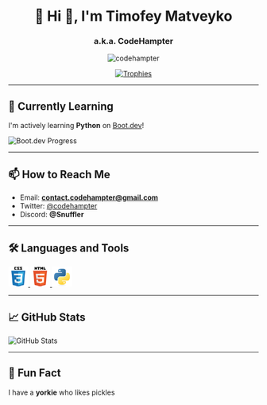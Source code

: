 <h1 align="center">📘 Hi 👋, I'm Timofey Matveyko</h1>
<h3 align="center">a.k.a. CodeHampter</h3>

<p align="center">
  <img src="https://komarev.com/ghpvc/?username=codehampter&label=Profile%20views&color=0057ff&style=flat" alt="codehampter" />
</p>

<p align="center">
  <a href="https://github.com/ryo-ma/github-profile-trophy">
    <img src="https://github-profile-trophy.vercel.app/?username=codehampter&theme=flat&no-frame=true&title=MultiLanguage,Commits,Repositories,Stars&margin-w=10&margin-h=10" alt="Trophies" />
  </a>
</p>

---

## 🧠 Currently Learning

I'm actively learning **Python** on [Boot.dev](https://boot.dev)!  
<p align="left">
  <img src="https://api.boot.dev/v1/users/public/9c170c94-aced-4cd7-88f2-a515a84aecf6/thumbnail" alt="Boot.dev Progress" />
</p>

---

## 📫 How to Reach Me

- Email: **contact.codehampter@gmail.com**
- Twitter: [@codehampter](https://twitter.com/codehampter)
- Discord: **@Snuffler**

---

## 🛠️ Languages and Tools

<p align="left">
  <a href="https://www.w3schools.com/css/" target="_blank" rel="noreferrer">
    <img src="https://raw.githubusercontent.com/devicons/devicon/master/icons/css3/css3-original-wordmark.svg" alt="css3" width="40" height="40"/>
  </a>
  <a href="https://www.w3.org/html/" target="_blank" rel="noreferrer">
    <img src="https://raw.githubusercontent.com/devicons/devicon/master/icons/html5/html5-original-wordmark.svg" alt="html5" width="40" height="40"/>
  </a>
  <a href="https://www.python.org" target="_blank" rel="noreferrer">
    <img src="https://raw.githubusercontent.com/devicons/devicon/master/icons/python/python-original.svg" alt="python" width="40" height="40"/>
  </a>
</p>

---

## 📈 GitHub Stats

<p align="left">
  <img src="https://github-readme-stats.vercel.app/api?username=codehampter&show_icons=true&locale=en&theme=blueberry" alt="GitHub Stats" />
</p>

---

## 🐶 Fun Fact

I have a **yorkie** who likes pickles
